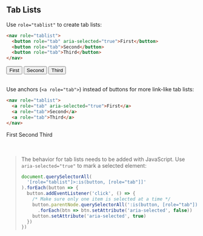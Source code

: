 <section>

## Tab Lists

Use `role="tablist"` to create tab lists:

```html
<nav role="tablist">
  <button role="tab" aria-selected="true">First</button>
  <button role="tab">Second</button>
  <button role="tab">Third</button>
</nav>
```

<div role="presentation">
  <nav role="tablist">
    <button role="tab" aria-selected="true">First</button>
    <button role="tab">Second</button>
    <button role="tab">Third</button>
  </nav>
</div>

<br>

Use anchors (`<a role="tab">`) instead of buttons for more link-like tab lists:

```html
<nav role="tablist">
  <a role="tab" aria-selected="true">First</a>
  <a role="tab">Second</a>
  <a role="tab">Third</a>
</nav>
```

<div role="presentation">
  <nav role="tablist">
    <a role="tab" aria-selected="true">First</a>
    <a role="tab">Second</a>
    <a role="tab">Third</a>
  </nav>
  <br>
</div>

<br>

> The behavior for tab lists needs to be added with JavaScript. Use `aria-selected="true"` to mark a selected element:
> ```js
> document.querySelectorAll(
>   '[role="tablist"]>:is(button, [role="tab"]]'
> ).forEach(button => {
>   button.addEventListener('click', () => {
>     /* Make sure only one item is selected at a time */
>     button.parentNode.querySelectorAll(':is(button, [role="tab"])')
>       .forEach(btn => btn.setAttribute('aria-selected', false))
>     button.setAttribute('aria-selected', true)
>   })
> })
> ```

</section>